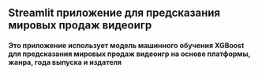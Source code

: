 ## Streamlit приложение для предсказания мировых продаж видеоигр
#### Это приложение использует модель машинного обучения XGBoost для предсказания мировых продаж видеоигр на основе платформы, жанра, года выпуска и издателя
